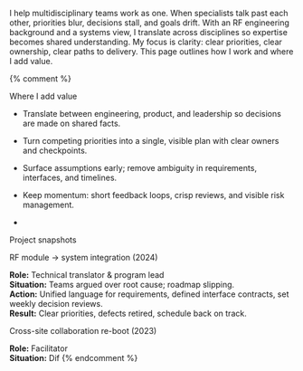 I help multidisciplinary teams work as one.
When specialists talk past each other, priorities blur, decisions stall, and goals drift.
With an RF engineering background and a systems view, I translate across disciplines so expertise becomes shared understanding.
My focus is clarity: clear priorities, clear ownership, clear paths to delivery.
This page outlines how I work and where I add value.



{% comment %}

Where I add value

- Translate between engineering, product, and leadership so decisions are made on shared facts.
- Turn competing priorities into a single, visible plan with clear owners and checkpoints.
- Surface assumptions early; remove ambiguity in requirements, interfaces, and timelines.
- Keep momentum: short feedback loops, crisp reviews, and visible risk management.

- 
Project snapshots

RF module → system integration (2024)

**Role:** Technical translator & program lead  
**Situation:** Teams argued over root cause; roadmap slipping.  
**Action:** Unified language for requirements, defined interface contracts, set weekly decision reviews.  
**Result:** Clear priorities, defects retired, schedule back on track.

Cross-site collaboration re-boot (2023)

**Role:** Facilitator  
**Situation:** Dif
{% endcomment %}
